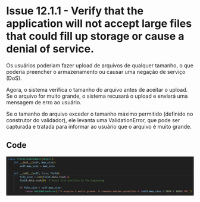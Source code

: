 # Issue 12.1.1 - Verify that the application will not accept large files that could fill up storage or cause a denial of service.

Os usuários poderiam fazer upload de arquivos de qualquer tamanho, o que poderia preencher o armazenamento ou causar uma negação de serviço (DoS).

Agora, o sistema verifica o tamanho do arquivo antes de aceitar o upload. Se o arquivo for muito grande, o sistema recusará o upload e enviará uma mensagem de erro ao usuário.

Se o tamanho do arquivo exceder o tamanho máximo permitido (definido no construtor do validador), ele levanta uma ValidationError, que pode ser capturada e tratada para informar ao usuário que o arquivo é muito grande.

## Code

![Validate file size](Imagem5.png)